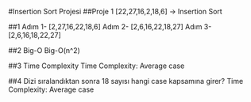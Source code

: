 #Insertion Sort Projesi
##Proje 1
[22,27,16,2,18,6] -> Insertion Sort

##1
Adım 1- [2,27,16,22,18,6]
Adım 2- [2,6,16,22,18,27]
Adım 3- [2,6,16,18,22,27]

##2 Big-O
Big-O(n^2)

##3 Time Complexity
Time Complexity: Average  case

##4 Dizi sıralandıktan sonra 18 sayısı hangi case kapsamına girer?
Time Complexity: Average case
